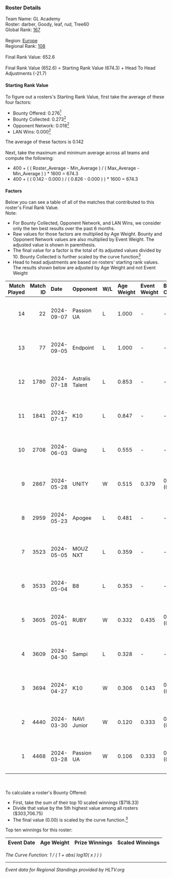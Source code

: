 ### Roster Details<br />
Team Name: GL Academy<br />
Roster: darber, Goody, leaf, rud, Tree60<br />
Global Rank: [167](../../standings_global_2024_09_08.md)<br />
<br />
Region: [Europe]( ../../standings_europe_2024_09_08.md)<br />
Regional Rank: [108]( ../../standings_europe_2024_09_08.md)<br />
<br />
Final Rank Value:  652.6<br />
<br />
Final Rank Value (652.6) = Starting Rank Value (674.3) + Head To Head Adjustments (-21.7)<br />

#### Starting Rank Value<br />
To figure out a rosters's Starting Rank Value, first take the average of these four factors:<br />
- Bounty Offered: 0.276[<sup>1</sup>](#table2)
- Bounty Collected: 0.273[<sup>2</sup>](#table1)
- Opponent Network: 0.018[<sup>2</sup>](#table1)
- LAN Wins: 0.000[<sup>2</sup>](#table1)

The average of these factors is 0.142<br />
<br />
Next, take the maximum and minimum average across all teams and compute the following:<br />
- 400 + ( ( Roster_Average - Min_Average ) / ( Max_Average - Min_Average ) ) * 1600 = 674.3
- 400 + ( ( 0.142 - 0.000 ) / ( 0.826 - 0.000 ) ) * 1600 = 674.3


#### Factors<br />
Below you can see a table of all of the matches that contributed to this roster's Final Rank Value.<br />
Note:<br />

- For Bounty Collected, Opponent Network, and LAN Wins, we consider only the ten best results over the past 6 months.
- Raw values for those factors are multiplied by Age Weight. Bounty and Opponent Network values are also multiplied by Event Weight. The adjusted value is shown in parenthesis.
- The final value for a factor is the total of its adjusted values divided by 10. Bounty Collected is further scaled by the curve function[<sup>3</sup>](#curveFunction)
- Head to head adjustments are based on rosters' starting rank values. The results shown below are adjusted by Age Weight and not Event Weight
<span id="table1"></span><br />


| Match Played | Match ID | Date       | Opponent        | W/L | Age Weight | Event Weight | Bounty Collected | Opponent Network | LAN Wins  | H2H Adj. | Roster                           |
| -: | -: | :- | :- | :- | :- | :- | :- | :- | :- | -: | :- |
|           14 |       22 | 2024-09-07 | Passion UA      | L   | 1.000      | -            | -                | -                | -         |    -3.56 | darber, Goody, leaf, rud, Tree60 |
|           13 |       77 | 2024-09-05 | Endpoint        | L   | 1.000      | -            | -                | -                | -         |    -4.43 | darber, Goody, leaf, rud, Tree60 |
|           12 |     1780 | 2024-07-18 | Astralis Talent | L   | 0.853      | -            | -                | -                | -         |   -13.45 | darber, Goody, leaf, rud, Tree60 |
|           11 |     1841 | 2024-07-17 | K10             | L   | 0.847      | -            | -                | -                | -         |   -13.75 | darber, Goody, leaf, rud, Tree60 |
|           10 |     2708 | 2024-06-03 | Qiang           | L   | 0.555      | -            | -                | -                | -         |    -4.27 | darber, Goody, leaf, rud, Tree60 |
|            9 |     2867 | 2024-05-28 | UNiTY           | W   | 0.515      | 0.379        | 0.026 (0.005)    | 0.394 (0.077)    | 0 (0.000) |    12.19 | darber, Goody, leaf, rud, Tree60 |
|            8 |     2959 | 2024-05-23 | Apogee          | L   | 0.481      | -            | -                | -                | -         |    -6.01 | darber, Goody, leaf, rud, Tree60 |
|            7 |     3523 | 2024-05-05 | MOUZ NXT        | L   | 0.359      | -            | -                | -                | -         |    -1.89 | darber, Goody, leaf, rud, shadiy |
|            6 |     3533 | 2024-05-04 | B8              | L   | 0.353      | -            | -                | -                | -         |    -1.38 | darber, Goody, leaf, rud, shadiy |
|            5 |     3605 | 2024-05-01 | RUBY            | W   | 0.332      | 0.435        | 0.073 (0.011)    | 0.390 (0.056)    | 0 (0.000) |     7.84 | darber, Goody, leaf, rud, shadiy |
|            4 |     3609 | 2024-04-30 | Sampi           | L   | 0.328      | -            | -                | -                | -         |    -2.32 | darber, Goody, leaf, rud, sSen   |
|            3 |     3694 | 2024-04-27 | K10             | W   | 0.306      | 0.143        | 0.006 (0.000)    | 0.096 (0.004)    | 0 (0.000) |     4.51 | darber, Goody, leaf, rud, sSen   |
|            2 |     4440 | 2024-03-30 | NAVI Junior     | W   | 0.120      | 0.333        | 0.001 (0.000)    | 0.144 (0.006)    | 0 (0.000) |     1.90 | darber, Goody, leaf, nestee, rud |
|            1 |     4468 | 2024-03-28 | Passion UA      | W   | 0.106      | 0.333        | 0.164 (0.006)    | 1.000 (0.035)    | 0 (0.000) |     2.94 | darber, Goody, leaf, nestee, rud |

<br />
<span id="table2"></span><br />
To calculate a roster's Bounty Offered:<br />

- First, take the sum of their top 10 scaled winnings ($718.33)
- Divide that value by the 5th highest value among all rosters ($303,706.75)
- The final value (0.00) is scaled by the curve function.[<sup>3</sup>](#curveFunction)

Top ten winnings for this roster:<br />

| Event Date | Age Weight | Prize Winnings | Scaled Winnings |
| :- | -: | :- | :- |


<span id="curveFunction"></span>_The Curve Function: 1 / ( 1 + abs( log10( x ) ) )_<br />

---
_Event data for Regional Standings provided by HLTV.org_<br />
